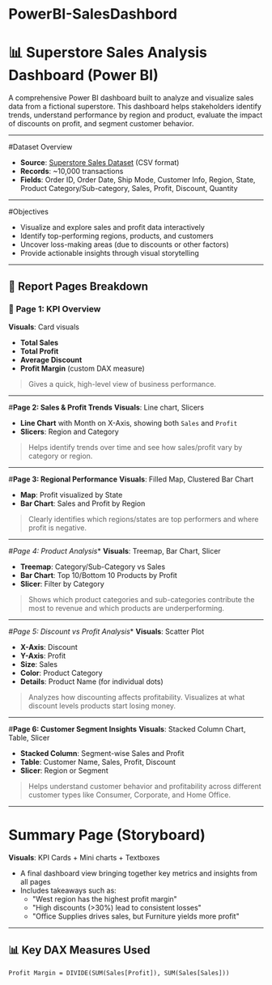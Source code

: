 # PowerBI-SalesDashbord
# 📊 Superstore Sales Analysis Dashboard (Power BI)

A comprehensive Power BI dashboard built to analyze and visualize sales data from a fictional superstore. This dashboard helps stakeholders identify trends, understand performance by region and product, evaluate the impact of discounts on profit, and segment customer behavior.

---

#Dataset Overview

- **Source**: [Superstore Sales Dataset](https://www.kaggle.com/datasets/vivek468/superstore-dataset-final) (CSV format)
- **Records**: ~10,000 transactions
- **Fields**: Order ID, Order Date, Ship Mode, Customer Info, Region, State, Product Category/Sub-category, Sales, Profit, Discount, Quantity

---

#Objectives

- Visualize and explore sales and profit data interactively
- Identify top-performing regions, products, and customers
- Uncover loss-making areas (due to discounts or other factors)
- Provide actionable insights through visual storytelling

---

## 📂 Report Pages Breakdown

### 📍 **Page 1: KPI Overview**
**Visuals**: Card visuals

- **Total Sales**
- **Total Profit**
- **Average Discount**
- **Profit Margin** (custom DAX measure)
  
> Gives a quick, high-level view of business performance.

---

#**Page 2: Sales & Profit Trends**
**Visuals**: Line chart, Slicers

- **Line Chart** with Month on X-Axis, showing both `Sales` and `Profit`
- **Slicers**: Region and Category

> Helps identify trends over time and see how sales/profit vary by category or region.

---

#**Page 3: Regional Performance**
**Visuals**: Filled Map, Clustered Bar Chart

- **Map**: Profit visualized by State
- **Bar Chart**: Sales and Profit by Region

> Clearly identifies which regions/states are top performers and where profit is negative.

---

#*Page 4: Product Analysis**
**Visuals**: Treemap, Bar Chart, Slicer

- **Treemap**: Category/Sub-Category vs Sales
- **Bar Chart**: Top 10/Bottom 10 Products by Profit
- **Slicer**: Filter by Category

> Shows which product categories and sub-categories contribute the most to revenue and which products are underperforming.

---

#*Page 5: Discount vs Profit Analysis**
**Visuals**: Scatter Plot

- **X-Axis**: Discount
- **Y-Axis**: Profit
- **Size**: Sales
- **Color**: Product Category
- **Details**: Product Name (for individual dots)

> Analyzes how discounting affects profitability. Visualizes at what discount levels products start losing money.

---

#**Page 6: Customer Segment Insights**
**Visuals**: Stacked Column Chart, Table, Slicer

- **Stacked Column**: Segment-wise Sales and Profit
- **Table**: Customer Name, Sales, Profit, Discount
- **Slicer**: Region or Segment

> Helps understand customer behavior and profitability across different customer types like Consumer, Corporate, and Home Office.

---

# **Summary Page (Storyboard)**
**Visuals**: KPI Cards + Mini charts + Textboxes

- A final dashboard view bringing together key metrics and insights from all pages
- Includes takeaways such as:
  - "West region has the highest profit margin"
  - "High discounts (>30%) lead to consistent losses"
  - "Office Supplies drives sales, but Furniture yields more profit"

---

## 📊 Key DAX Measures Used

```dax
Profit Margin = DIVIDE(SUM(Sales[Profit]), SUM(Sales[Sales]))
